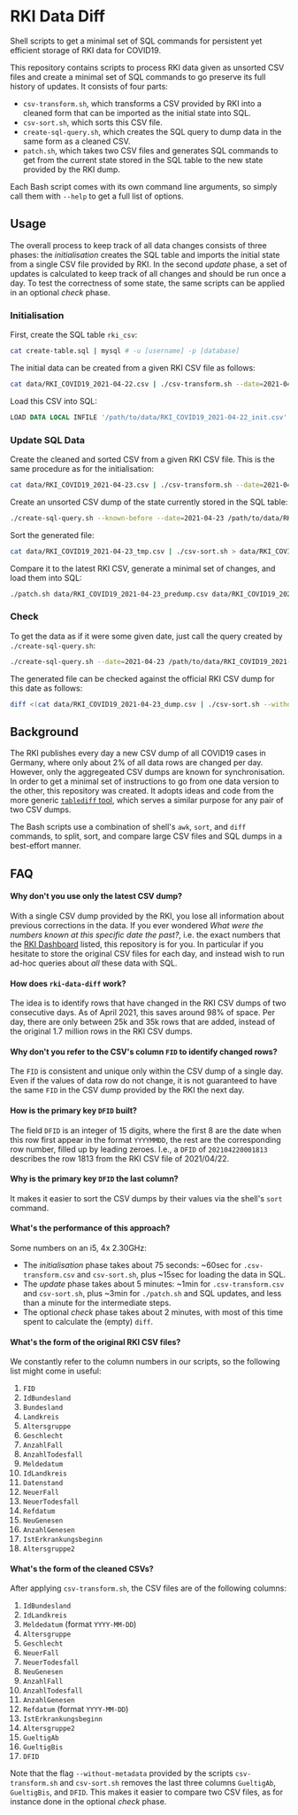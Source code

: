 # RKI Data Diff

Shell scripts to get a minimal set of SQL commands for persistent yet efficient storage of RKI data for COVID19.

This repository contains scripts to process RKI data given as unsorted CSV files and create a minimal set of SQL commands to go preserve its full history of updates. It consists of four parts:

- `csv-transform.sh`, which transforms a CSV provided by RKI into a cleaned form that can be imported as the initial state into SQL.
- `csv-sort.sh`, which sorts this CSV file.
- `create-sql-query.sh`, which creates the SQL query to dump data in the same form as a cleaned CSV.
- `patch.sh`, which takes two CSV files and generates SQL commands to get from the current state stored in the SQL table to the new state provided by the RKI dump.

Each Bash script comes with its own command line arguments, so simply call them with `--help` to get a full list of options.

## Usage

The overall process to keep track of all data changes consists of three phases: the *initialisation* creates the SQL table and imports the initial state from a single CSV file provided by RKI. In the second *update* phase, a set of updates is calculated to keep track of all changes and should be run once a day. To test the correctness of some state, the same scripts can be applied in an optional *check* phase.

### Initialisation

First, create the SQL table `rki_csv`:

```sh
cat create-table.sql | mysql # -u [username] -p [database]
```

The initial data can be created from a given RKI CSV file as follows:

```sh
cat data/RKI_COVID19_2021-04-22.csv | ./csv-transform.sh --date=2021-04-22 | ./csv-sort.sh > data/RKI_COVID19_2021-04-22_init.csv
```

Load this CSV into SQL:

```sql
LOAD DATA LOCAL INFILE '/path/to/data/RKI_COVID19_2021-04-22_init.csv' INTO TABLE rki_csv CHARACTER SET UTF8 FIELDS TERMINATED BY ',' OPTIONALLY ENCLOSED BY '"' IGNORE 1 LINES;
```

### Update SQL Data

Create the cleaned and sorted CSV from a given RKI CSV file. This is the same procedure as for the initialisation:

```sh
cat data/RKI_COVID19_2021-04-23.csv | ./csv-transform.sh --date=2021-04-23 | ./csv-sort.sh > data/RKI_COVID19_2021-04-23_init.csv
```

Create an unsorted CSV dump of the state currently stored in the SQL table:

```sh
./create-sql-query.sh --known-before --date=2021-04-23 /path/to/data/RKI_COVID19_2021-04-23_tmp.csv | mysql # -u [username] -p [database]
```

Sort the generated file:

```sh
cat data/RKI_COVID19_2021-04-23_tmp.csv | ./csv-sort.sh > data/RKI_COVID19_2021-04-23_predump.csv
```

Compare it to the latest RKI CSV, generate a minimal set of changes, and load them into SQL:

```sh
./patch.sh data/RKI_COVID19_2021-04-23_predump.csv data/RKI_COVID19_2021-04-23_init.csv | mysql # -u [username] -p [database]
```

### Check

To get the data as if it were some given date, just call the query created by `./create-sql-query.sh`:

```sh
./create-sql-query.sh --date=2021-04-23 /path/to/data/RKI_COVID19_2021-04-23_dump.csv | mysql # -u [username] -p [database]
```

The generated file can be checked against the official RKI CSV dump for this date as follows:

```sh
diff <(cat data/RKI_COVID19_2021-04-23_dump.csv | ./csv-sort.sh --without-metadata) <(cat data/RKI_COVID19_2021-04-23_init.csv | ./csv-sort.sh --without-metadata)
```

## Background

The RKI publishes every day a new CSV dump of all COVID19 cases in Germany, where only about 2% of all data rows are changed per day. However, only the aggregeated CSV dumps are known for synchronisation. In order to get a minimal set of instructions to go from one data version to the other, this repository was created. It adopts ideas and code from the more generic [`tablediff` tool](https://github.com/fnogatz/tablediff), which serves a similar purpose for any pair of two CSV dumps.

The Bash scripts use a combination of shell's `awk`, `sort`, and `diff` commands, to split, sort, and compare large CSV files and SQL dumps in a best-effort manner.

## FAQ

#### Why don't you use only the latest CSV dump?

With a single CSV dump provided by the RKI, you lose all information about previous corrections in the data. If you ever wondered *What were the numbers known at this specific date the past?*, i.e. the exact numbers that the [RKI Dashboard](http://corona.rki.de/) listed, this repository is for you. In particular if you hesitate to store the original CSV files for each day, and instead wish to run ad-hoc queries about *all* these data with SQL.

#### How does `rki-data-diff` work?

The idea is to identify rows that have changed in the RKI CSV dumps of two consecutive days. As of April 2021, this saves around 98% of space. Per day, there are only between 25k and 35k rows that are added, instead of the original 1.7 million rows in the RKI CSV dumps.

#### Why don't you refer to the CSV's column `FID` to identify changed rows?

The `FID` is consistent and unique only within the CSV dump of a single day. Even if the values of data row do not change, it is not guaranteed to have the same `FID` in the CSV dump provided by the RKI the next day.

#### How is the primary key `DFID` built?

The field `DFID` is an integer of 15 digits, where the first 8 are the date when this row first appear in the format `YYYYMMDD`, the rest are the corresponding row number, filled up by leading zeroes. I.e., a `DFID` of `202104220001813` describes the row 1813 from the RKI CSV file of 2021/04/22.

#### Why is the primary key `DFID` the last column?

It makes it easier to sort the CSV dumps by their values via the shell's `sort` command.

#### What's the performance of this approach?

Some numbers on an i5, 4x 2.30GHz:

- The *initialisation* phase takes about 75 seconds: ~60sec for `.csv-transform.csv` and `csv-sort.sh`, plus ~15sec for loading the data in SQL.
- The *update* phase takes about 5 minutes: ~1min for `.csv-transform.csv` and `csv-sort.sh`, plus ~3min for `./patch.sh` and SQL updates, and less than a minute for the intermediate steps.
- The optional *check* phase takes about 2 minutes, with most of this time spent to calculate the (empty) `diff`.

#### What's the form of the original RKI CSV files?

We constantly refer to the column numbers in our scripts, so the following list might come in useful:

1.  `FID`
2.  `IdBundesland`
3.  `Bundesland`
4.  `Landkreis`
5.  `Altersgruppe`
6.  `Geschlecht`
7.  `AnzahlFall`
8.  `AnzahlTodesfall`
9.  `Meldedatum`
10. `IdLandkreis`
11. `Datenstand`
12. `NeuerFall`
13. `NeuerTodesfall`
14. `Refdatum`
15. `NeuGenesen`
16. `AnzahlGenesen`
17. `IstErkrankungsbeginn`
18. `Altersgruppe2`

#### What's the form of the cleaned CSVs?

After applying `csv-transform.sh`, the CSV files are of the following columns:

1.  `IdBundesland`
2.  `IdLandkreis`
3.  `Meldedatum` (format `YYYY-MM-DD`)
4.  `Altersgruppe`
5.  `Geschlecht`
6.  `NeuerFall`
7.  `NeuerTodesfall`
8.  `NeuGenesen`
9.  `AnzahlFall`
10. `AnzahlTodesfall`
11. `AnzahlGenesen`
12. `Refdatum` (format `YYYY-MM-DD`)
13. `IstErkrankungsbeginn`
14. `Altersgruppe2`
15. `GueltigAb`
16. `GueltigBis`
17. `DFID`

Note that the flag `--without-metadata` provided by the scripts `csv-transform.sh` and `csv-sort.sh` removes the last three columns `GueltigAb`, `GueltigBis`, and `DFID`. This makes it easier to compare two CSV files, as for instance done in the optional *check* phase.
